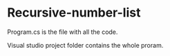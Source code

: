 # Recursive-number-list
Program.cs is the file with all the code.

Visual studio project folder contains the whole proram.
